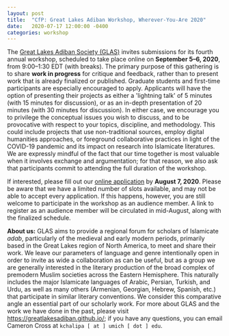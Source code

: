 ```yaml
---
layout: post
title:  "CfP: Great Lakes Adiban Workshop, Wherever-You-Are 2020"
date:   2020-07-17 12:00:00 -0400
categories: workshop
---
```


The [Great Lakes Adiban Society (GLAS)](https://greatlakesadiban.github.io/) invites submissions for its fourth annual workshop, scheduled to take place online on **September 5–6, 2020**, from 9:00–1:30 EDT (with breaks). The primary purpose of this gathering is to share **work in progress** for critique and feedback, rather than to present work that is already finalized or published. Graduate students and first-time participants are especially encouraged to apply. Applicants will have the option of presenting their projects as either a 'lightning talk' of 5 minutes (with 15 minutes for discussion), or as an in-depth presentation of 20 minutes (with 30 minutes for discussion). In either case, we encourage you to privilege the conceptual issues you wish to discuss, and to be provocative with respect to your topics, discipline, and methodology. This could include projects that use non-traditional sources, employ digital humanities approaches, or foreground collaborative practices in light of the COVID-19 pandemic and its impact on research into Islamicate literatures. We are expressly mindful of the fact that our time together is most valuable when it involves exchange and argumentation; for that reason, we also ask that participants commit to attending the full duration of the workshop. 

If interested, please fill out our [online application](https://forms.gle/terjeWjLwiqeCw9s6) by **August 7, 2020**. Please be aware that we have a limited number of slots available, and may not be able to accept every application. If this happens, however, you are still welcome to participate in the workshop as an audience member. A link to register as an audience member will be circulated in mid-August, along with the finalized schedule.

**About us:** GLAS aims to provide a regional forum for scholars of Islamicate *adab*, particularly of the medieval and early modern periods, primarily based in the Great Lakes region of North America, to meet and share their work. We leave our parameters of language and genre intentionally open in order to invite as wide a collaboration as can be useful, but as a group we are generally interested in the literary production of the broad complex of premodern Muslim societies across the Eastern Hemisphere. This naturally includes the major Islamicate languages of Arabic, Persian, Turkish, and Urdu, as well as many others (Armenian, Georgian, Hebrew, Spanish, etc.) that participate in similar literary conventions. We consider this comparative angle an essential part of our scholarly work. For more about GLAS and the work we have done in the past, please visit <https://greatlakesadiban.github.io/>; if you have any questions, you can email Cameron Cross at `kchalipa [ at ] umich [ dot ] edu`.